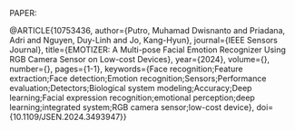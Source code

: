 PAPER:

@ARTICLE{10753436,
  author={Putro, Muhamad Dwisnanto and Priadana, Adri and Nguyen, Duy-Linh and Jo, Kang-Hyun},
  journal={IEEE Sensors Journal}, 
  title={EMOTIZER: A Multi-pose Facial Emotion Recognizer Using RGB Camera Sensor on Low-cost Devices}, 
  year={2024},
  volume={},
  number={},
  pages={1-1},
  keywords={Face recognition;Feature extraction;Face detection;Emotion recognition;Sensors;Performance evaluation;Detectors;Biological system modeling;Accuracy;Deep learning;Facial expression recognition;emotional perception;deep learning;integrated system;RGB camera sensor;low-cost device},
  doi={10.1109/JSEN.2024.3493947}}
